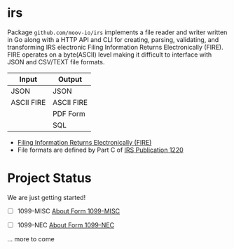 # irs
Package `github.com/moov-io/irs` implements a file reader and writer written in Go along with a HTTP API and CLI for creating, parsing, validating, and transforming IRS electronic Filing Information Returns Electronically (FIRE). FIRE operates on a byte(ASCII) level making it difficult to interface with JSON and CSV/TEXT file formats.

| Input      | Output     |
|------------|------------|
| JSON       | JSON       |
| ASCII FIRE | ASCII FIRE |
|            | PDF Form   |
|            | SQL        |


- [Filing Information Returns Electronically (FIRE)](https://www.irs.gov/e-file-providers/filing-information-returns-electronically-fire)
- File formats are defined by Part C of [IRS Publication 1220](https://www.irs.gov/pub/irs-pdf/p1220.pdf)

# Project Status

We are just getting started! 

- [ ] 1099-MISC [About Form 1099-MISC](https://www.irs.gov/forms-pubs/about-form-1099-misc)
- [ ] 1099-NEC [About Form 1099-NEC](https://www.irs.gov/forms-pubs/about-form-1099-nec)  



... more to come 
